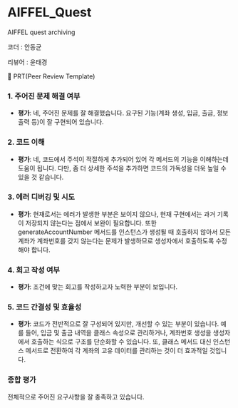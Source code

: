 # AIFFEL_Quest
AIFFEL quest archiving

코더 : 안동균

리뷰어 : 윤태경

🔑 PRT(Peer Review Template)

### 1. 주어진 문제 해결 여부
- **평가**: 네, 주어진 문제를 잘 해결했습니다. 요구된 기능(계좌 생성, 입금, 출금, 정보 출력 등)이 잘 구현되어 있습니다.

### 2. 코드 이해
- **평가**: 네, 코드에서 주석이 적절하게 추가되어 있어 각 메서드의 기능을 이해하는데 도움이 됩니다. 다만, 좀 더 상세한 주석을 추가하면 코드의 가독성을 더욱 높일 수 있을 것 같습니다.


### 3. 에러 디버깅 및 시도
- **평가**: 현재로서는 에러가 발생한 부분은 보이지 않으나, 현재 구현에서는 과거 기록이 저장되지 않는다는 점에서 보완이 필요합니다. 또한 generateAccountNumber 메서드를 인스턴스가 생성될 때 호출하지 않아서 모든 계좌가 계좌번호를 갖지 않는다는 문제가 발생하므로 생성자에서 호출하도록 수정해야 합니다.

### 4. 회고 작성 여부
- **평가**: 조건에 맞는 회고를 작성하고자 노력한 부분이 보입니다.

### 5. 코드 간결성 및 효율성
- **평가**: 코드가 전반적으로 잘 구성되어 있지만, 개선할 수 있는 부분이 있습니다. 예를 들어, 입금 및 출금 내역을 클래스 속성으로 관리하거나, 계좌번호 생성을 생성자에서 호출하는 식으로 구조를 단순화할 수 있습니다. 또, 클래스 메서드 대신 인스턴스 메서드로 전환하여 각 계좌의 고유 데이터를 관리하는 것이 더 효과적일 것입니다.

### 종합 평가
전체적으로 주어진 요구사항을 잘 충족하고 있습니다.
